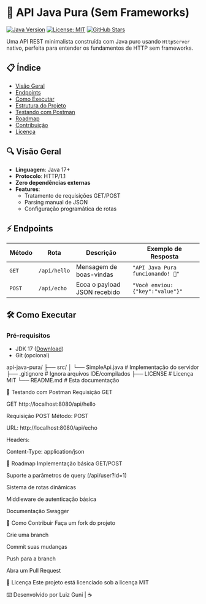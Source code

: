 
# 🚀 API Java Pura (Sem Frameworks)

[![Java Version](https://img.shields.io/badge/Java-17%2B-orange)](https://www.oracle.com/java/)
[![License: MIT](https://img.shields.io/badge/License-MIT-blue.svg)](https://opensource.org/licenses/MIT)
[![GitHub Stars](https://img.shields.io/github/stars/seu-usuario/api-java-pura?style=social)](https://github.com/seu-usuario/api-java-pura)

Uma API REST minimalista construída com Java puro usando `HttpServer` nativo, perfeita para entender os fundamentos de HTTP sem frameworks.

## 📋 Índice
- [Visão Geral](#-visão-geral)
- [Endpoints](#-endpoints)
- [Como Executar](#-como-executar)
- [Estrutura do Projeto](#-estrutura-do-projeto)
- [Testando com Postman](#-testando-com-postman)
- [Roadmap](#-roadmap)
- [Contribuição](#-como-contribuir)
- [Licença](#-licença)

## 🔍 Visão Geral
- **Linguagem**: Java 17+
- **Protocolo**: HTTP/1.1
- **Zero dependências externas**
- **Features**:
  - Tratamento de requisições GET/POST
  - Parsing manual de JSON
  - Configuração programática de rotas

## ⚡ Endpoints

| Método | Rota           | Descrição                     | Exemplo de Resposta               |
|--------|----------------|-------------------------------|-----------------------------------|
| `GET`  | `/api/hello`   | Mensagem de boas-vindas       | `"API Java Pura funcionando! 🚀"` |
| `POST` | `/api/echo`    | Ecoa o payload JSON recebido  | `"Você enviou: {"key":"value"}"`  |

## 🛠️ Como Executar

### Pré-requisitos
- JDK 17 ([Download](https://www.oracle.com/java/technologies/javase-jdk17-downloads.html))
- Git (opcional)

api-java-pura/
├── src/
│   └── SimpleApi.java          # Implementação do servidor
├── .gitignore                  # Ignora arquivos IDE/compilados
├── LICENSE                     # Licença MIT
└── README.md                   # Esta documentação


🧪 Testando com Postman
Requisição GET

GET http://localhost:8080/api/hello


Requisição POST
Método: POST

URL: http://localhost:8080/api/echo

Headers:

Content-Type: application/json

📌 Roadmap
Implementação básica GET/POST

Suporte a parâmetros de query (/api/user?id=1)

Sistema de rotas dinâmicas

Middleware de autenticação básica

Documentação Swagger


🤝 Como Contribuir
Faça um fork do projeto

Crie uma branch 

Commit suas mudanças 

Push para a branch 

Abra um Pull Request

📄 Licença
Este projeto está licenciado sob a licença MIT 

⌨️ Desenvolvido por Luiz Guni | ☕ 
